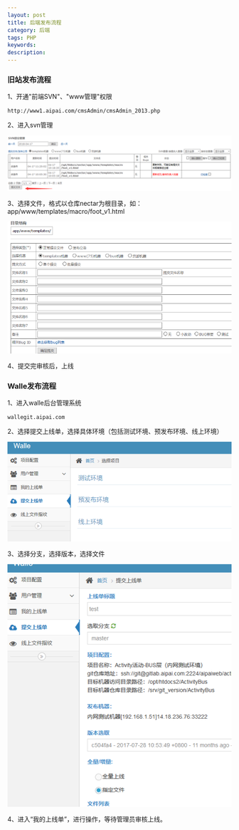 ```yaml
---
layout: post
title: 后端发布流程
category: 后端
tags: PHP
keywords: 
description: 
---
```


### 旧站发布流程

1、开通"前端SVN"、"www管理"权限
 
    http://www1.aipai.com/cmsAdmin/cmsAdmin_2013.php
    
2、进入svn管理

![0](/public/img/php_1.png)

3、选择文件，格式以仓库nectar为根目录，如：app/www/templates/macro/foot_v1.html

![0](/public/img/php_2.png)

4、提交完审核后，上线


### Walle发布流程

1、进入walle后台管理系统

    wallegit.aipai.com
    
2、选择提交上线单，选择具体环境（包括测试环境、预发布环境、线上环境）

![0](/public/img/walle_1.png)

3、选择分支，选择版本，选择文件

![0](/public/img/walle_2.png)    

4、进入“我的上线单”，进行操作，等待管理员审核上线。
    







